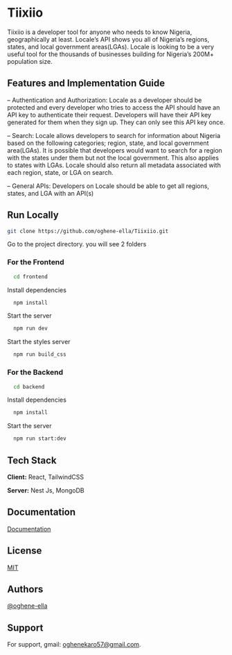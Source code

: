 # Tiixiio

Tiixiio is a developer tool for anyone who needs to know Nigeria, geographically at least. Locale’s API shows you all of Nigeria’s regions, states, and local government areas(LGAs). Locale is looking to be a very useful tool for the thousands of businesses building for Nigeria’s 200M+ population size. 


## Features and Implementation Guide

– Authentication and Authorization: Locale as a developer should be protected and every developer who tries to access the API should have an API key to authenticate their request. Developers will have their API key generated for them when they sign up. They can only see this API key once.

– Search: Locale allows developers to search for information about Nigeria based on the following categories; region, state, and local government area(LGAs). It is possible that developers would want to search for a region with the states under them but not the local government. This also applies to states with LGAs. Locale should also return all metadata associated with each region, state, or LGA on search.

– General APIs: Developers on Locale should be able to get all regions, states, and LGA with an API(s)


## Run Locally

```bash
git clone https://github.com/oghene-ella/Tiixiio.git
```

Go to the project directory. you will see 2 folders

### For the Frontend
```bash
  cd frontend
```

Install dependencies

```bash
  npm install
```

Start the server

```bash
  npm run dev
```

Start the styles server

```bash
  npm run build_css
```


### For the Backend
```bash
  cd backend
```

Install dependencies

```bash
  npm install
```

Start the server

```bash
  npm run start:dev
```
## Tech Stack

**Client:** React, TailwindCSS

**Server:** Nest Js, MongoDB


## Documentation

[Documentation](https://www.postman.com/ellahhh--sports/workspace/tiixiio/collection/13142275-16803ddc-b0a6-4605-9358-e069398127f8?action=share&creator=13142275)


## License

[MIT](https://choosealicense.com/licenses/mit/)


## Authors

[@oghene-ella](https://github.com/oghene-ella)


## Support

For support, gmail: oghenekaro57@gmail.com.